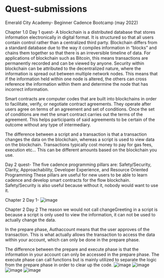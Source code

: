 # Quest-submissions
Emerald City Academy- Beginner Cadence Bootcamp (may 2022)


Chapter 1.0
Day 1 quest-
A blockchain is a distributed database that stores information electronically in digital format. It is structured so that all users contain control rather than a centralized third party. Blockchain differs from a standard database due to the way it compiles information in “blocks” and chains them together so that there is an irreversible timeline of data. For applications of blockchain such as Bitcoin, this means transactions are permanently recorded and can be viewed by anyone. Security within blockchain can be attributed to the decentralized nature, where the information is spread out between multiple network nodes. This means that if the information held within one node is altered, the others can cross reference the information within them and determine the node that has incorrect information. 

Smart contracts are computer codes that are built into blockchains in order to facilitate, verify, or negotiate contract agreements. They operate after users agree on terms of an agreement and set of conditions. Once the set of conditions are met the smart contract carries out the terms of the agreement. This helps participants of said agreements to be certain of the outcome without any type of intermediary.

The difference between a script and a transaction is that a transaction changes the data on the blockchain, whereas a script is used to view data on the blockchain. Transactions typically cost money to pay for gas fees, execution etc… This can be different amounts based on the blockchain you use. 

Day 2 quest- 
The five cadence programming pillars are: Safety/Security, Clarity, Approachability, Developer Experience, and Resource Oriented Programming
These pillars are useful for new users to be able to learn cadence and develop smart contracts for the flow blockchain. Safety/Security is also useful because without it, nobody would want to use it.

Chapter 2 Day 1- 
![image](https://user-images.githubusercontent.com/106039625/169721017-d84d22a5-459f-464a-a0cc-2440eb682b6e.png)

Chapter 2 Day 2
The reason we would not call changeGreeting in a script is because a script is only used to view the information, it can not be used to actually change the data. 

In the prepare phase, Authaccount means that the user approves of the transaction. This is what actually allows the transaction to access the data within your account, which can only be done in the prepare phase.

The difference between the prepare and execute phase is that the information in your account can only be accessed in the prepare phase. The execute phase can call functions but is mainly utilized to separate the logic from the prepare phase in order to clear up the code.
![image](https://user-images.githubusercontent.com/106039625/169858736-016d5ee0-ed6f-49aa-b813-4371346b61cb.png)
![image](https://user-images.githubusercontent.com/106039625/169858914-343f15cd-085e-4476-8865-3c70c28fc376.png)
![image](https://user-images.githubusercontent.com/106039625/169858991-f5de0241-55e4-4ed3-9b12-eeda6051389c.png)
![image](https://user-images.githubusercontent.com/106039625/169859049-3801694b-47a6-4630-8a07-a25dc995fae3.png)



